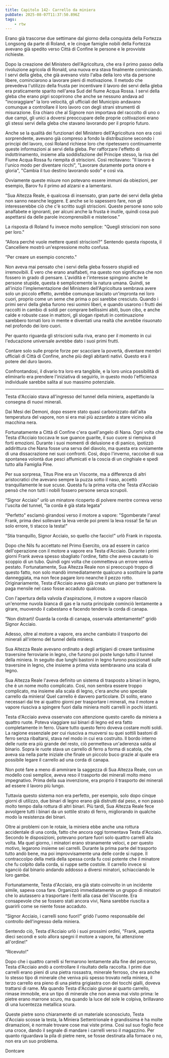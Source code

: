 ```yaml
---
title: Capitolo 142- Carrello da miniera
pubDate: 2025-08-07T11:37:50.896Z
tags:
    - rtw
---
```



Erano già trascorse due settimane dal giorno della conquista della Fortezza Longsong da parte di Roland, e le cinque famiglie nobili della Fortezza avevano già spedito verso Città di Confine le persone e le provviste richieste.


Dopo la creazione del Ministero dell'Agricoltura, che era il primo passo della rivoluzione agricola di Ronald, una nuova era stava finalmente cominciando. I servi della gleba, che già avevano visto l'alba della loro vita da persone libere, cominciarono a lavorare pieni di motivazione. Il metodo che prevedeva l'utilizzo della frusta per incentivare il lavoro dei servi della gleba era praticamente sparito nell'area Sud del fiume Acqua Rossa. I servi della gleba che erano pigri scoprirono che anche se nessuno andava ad "incoraggiare" la loro velocità, gli ufficiali del Municipio andavano comunque a controllare il loro lavoro con degli strani strumenti di misurazione. Era chiaro che al Signore non importava del raccolto di uno o due campi, gli unici a doversi preoccupare delle proprie coltivazioni erano gli stessi servi della gleba che stavano lavorando per il proprio futuro.


Anche se la qualità dei funzionari del Ministero dell'Agricoltura non era così sorprendente, avevano già compreso a fondo la distribuzione secondo i principi del lavoro, così Roland richiese loro che ripetessero continuamente queste informazioni ai servi della gleba. Per rafforzare l'effetto di indottrinamento, insieme alla soddisfazione del Principe stesso, la riva del Fiume Acqua Rossa fu riempita di striscioni. Così recitavano: "Il lavoro è l'unico modo per diventare ricchi", "Lavorare duramente porta onore e gloria", "Cambia il tuo destino lavorando sodo" e così via.


Ovviamente queste misure non potevano essere immuni da obiezioni, per esempio, Barov fu il primo ad alzarsi e a lamentarsi.


“Sua Altezza Reale, è qualcosa di insensato, gran parte dei servi della gleba non sanno neanche leggere. E anche se lo sapessero fare, non gli interesserebbe ciò che c'è scritto sugli striscioni. Queste persone sono solo analfabete e ignoranti, per alcuni anche la frusta è inutile, quindi cosa può aspettarsi da delle parole incomprensibili e misteriose.”


La risposta di Roland fu invece molto semplice: "Quegli striscioni non sono per loro."


“Allora perché vuole mettere questi striscioni?" Sentendo questa risposta, il Cancelliere mostrò un'espressione molto confusa.


“Per creare un esempio concreto."


Non aveva mai pensato che i servi della gleba fossero stupidi ed irremovibili. È vero che erano analfabeti, ma questo non significava che non fossero in grado di pensare. L'avidità e l'interesse spingono anche le persone stupide, questa è semplicemente la natura umana. Quindi, se all'inizio l'implementazione del Ministero dell'Agricoltura sembrava avere solo un piccolo effetto, avrebbe comunque lasciato un'impronta nei loro cuori, proprio come un seme che prima o poi sarebbe cresciuto. Quando i primi servi della gleba furono resi uomini liberi, e quando usarono i frutti dei raccolti in cambio di soldi per comprare bellissimi abiti, buon cibo, e anche calde e robuste case in mattoni, gli slogan ripetuti in continuazione sarebbero tornati loro in mente e diventati una realtà che avrebbe risuonato nel profondo dei loro cuori.


Per quanto riguarda gli striscioni sulla riva, erano per il momento in cui l'educazione universale avrebbe dato i suoi primi frutti.


Contare solo sulle proprie forze per scacciare la povertà, diventare membri ufficiali di Città di Confine, anche più degli abitanti nativi. Questo era il potere del duro lavoro.


Confrontandosi, il divario tra loro era tangibile, e la loro unica possibilità di eliminarlo era prendere l'iniziativa di seguirlo, in questo modo l'efficienza individuale sarebbe salita al suo massimo potenziale.


---


Testa d'Acciaio stava all'ingresso del tunnel della miniera, aspettando la consegna di nuovi minerali.


Dai Mesi dei Demoni, dopo essere stato quasi carbonizzato dall'alta temperatura del vapore, non si era mai più azzardato a stare vicino alla macchina nera.


Fortunatamente a Città di Confine c'era quell'angelo di Nana. Ogni volta che Testa d'Acciaio toccava le sue guance guarite, il suo cuore si riempiva di forti emozioni. Durante i suoi momenti di delusione e di panico, ipotizzò addirittura che Nana fosse una serva del diavolo, ma questa era ovviamente di una dissacrazione nei suoi confronti. Così, dopo l'inverno, raccolse di sua spontanea volontà due pesci affumicati e la coscia di un cinghiale e spedì tutto alla Famiglia Pine.


Per sua sorpresa, Titus Pine era un Visconte, ma a differenza di altri aristocratici che avevano sempre la puzza sotto il naso, accettò tranquillamente le sue scuse. Questa fu la prima volta che Testa d'Acciaio pensò che non tutti i nobili fossero persone senza scrupoli.


“Signor Acciaio" urlò un minatore ricoperto di polvere mentre correva verso l'uscita del tunnel, "la corda è già stata legata"


“Perfetto" esclamò girandosi verso il motore a vapore: "Sgomberate l'area! Frank, prima devi sollevare la leva verde poi premi la leva rossa! Se fai un solo errore, ti stacco la testa!"


“Stia tranquillo, Signor Acciaio, so quello che faccio!" urlò Frank in risposta.


Dopo che Nils fu accettato nel Primo Esercito, ora ad essere in carico dell'operazione con il motore a vapore era Testa d'Acciaio. Durante i primi giorni Frank aveva spesso sbagliato l'ordine, fatto che aveva causato lo scoppio di un tubo. Quindi ogni volta che commetteva un errore veniva pestato. Fortunatamente, Sua Altezza Reale non si preoccupò troppo di questo fatto, non solo mandò immediatamente qualcuno a sostituire la parte danneggiata, ma non fece pagare loro neanche il pezzo rotto. Originariamente, Testa d'Acciaio aveva già creato un piano per trattenere la paga mensile nel caso fosse accaduto qualcosa.


Con l'apertura della valvola d'aspirazione, il motore a vapore rilasciò un'enorme nuvola bianca di gas e la ruota principale cominciò lentamente a girare, muovendo il cabestano e facendo tendere la corda di canapa.


“Non distrarti! Guarda la corda di canapa, osservala attentamente!" gridò Signor Acciaio.


Adesso, oltre al motore a vapore, era anche cambiato il trasporto dei minerali all'interno del tunnel della miniera.


Sua Altezza Reale avevano ordinato a degli artigiani di creare tantissime traversine ferroviarie in legno, che furono poi poste lungo tutto il tunnel della miniera. In seguito due lunghi bastoni in legno furono posizionati sulle traversine in legno, che insieme a prima vista sembravano una scala di legno.


Sua Altezza Reale l'aveva definito un sistema di trasposto a binari in legno, che è un nome molto complicato. Così, non sembra essere troppo complicato, ma insieme alla scala di legno, c'era anche uno speciale carrello da miniera! Quel carrello è davvero particolare. Di solito, erano necessari dai tre ai quattro giorni per trasportare i minerali, ma il motore a vapore riusciva a spingere fuori dalla miniera molti carrelli in pochi istanti.






Testa d'Acciaio aveva osservato con attenzione questo carello da miniera a quattro ruote. Poteva viaggiare sui binari di legno ed era fatto completamente in ferro. Usare tutto questo ferro doveva costare molti soldi. La ragione essenziale per cui riusciva a muoversi su quei sottili bastoni di ferro senza ribaltarsi, stava nel modo in cui era costruito. Il bordo interno delle ruote era più grande del resto, ciò permetteva un'aderenza salda al binario. Sopra le ruote stava un carrello di ferro a forma di scatola, che aveva sia nella parte iniziale che finale un piccolo buco grazie al quale era possibile legare il carrello ad una corda di canapa.


Non poté fare a meno di ammirare la saggezza di Sua Altezza Reale, con un modello così semplice, aveva reso il trasporto dei minerali molto meno impegnativo. Prima della sua invenzione, era proprio il trasporto dei minerali ad essere il lavoro più lungo.


Tuttavia questo sistema non era perfetto, per esempio, solo dopo cinque giorni di utilizzo, due binari di legno erano già distrutti dal peso, e non passò molto tempo dalla rottura di altri binari. Più tardi, Sua Altezza Reale fece avvolgere tutti i binari da un sottile strato di ferro, migliorando in qualche modo la resistenza dei binari.


Oltre ai problemi con le rotaie, la miniera ebbe anche una rottura accidentale di una corda, fatto che ancora oggi tormentava Testa d'Acciaio. Secondo le disposizioni, potevano portare fuori solo quattro carrelli alla volta. Ma quel giorno, i minatori erano stranamente veloci, e per questo motivo, legarono insieme sei carrelli. Durante la prima parte del trasporto tutto andò bene, ma poi improvvisamente una delle corde si ruppe. Il contraccolpo della metà della spessa corda fu così potente che il minatore che fu colpito dalla corda, si ruppe sette costole. Il carrello invece si sganciò dal binario andando addosso a diversi minatori, schiacciando le loro gambe.


Fortunatamente, Testa d'Acciaio, era già stato coinvolto in un incidente simile, sapeva cosa fare. Organizzò immediatamente un gruppo di minatori che lo aiutassero a trasportare i feriti alla casa del Visconte. Era consapevole che se fossero stati ancora vivi, Nana sarebbe riuscita a guarirli come se niente fosse accaduto.


“Signor Acciaio, i carrelli sono fuori!" gridò l'uomo responsabile del controllo dell'ingresso della miniera.


Sentendo ciò, Testa d'Acciaio urlò i suoi prossimi ordini, "Frank, aspetta dieci secondi e solo allora spegni il motore a vapore, fai attenzione all'ordine!"


“Ricevuto!"


Dopo che i quattro carrelli si fermarono lentamente alla fine del percorso, Testa d'Acciaio andò a controllare il risultato della raccolta. I primi due carrelli erano pieni di una pietra rossastra, minerale ferroso, che era anche lo stesso tipo di minerale che veniva più spesso trovato nella miniera, il terzo carrello era pieno di una pietra grigiastra con dei tocchi gialli, doveva trattarsi di rame. Ma quando Testa d'Acciaio giunse al quarto carrello, rimase immobile, era un tipo di minerale che non aveva mai visto prima: le pietre erano marrone scuro, ma quando la luce del sole le colpiva, brillavano di una lucentezza metallica scura.


Queste pietre sono chiaramente di un materiale sconosciuto, Testa d'Acciaio scosse la testa, la Miniera Settentrionale è grandissima è ha molte diramazioni, è normale trovare cose mai viste prima. Così sul suo foglio fece una croce, dando il segnale di mandare i carrelli verso il magazzino. Per quanto riguardava la pila di pietre nere, se fosse destinata alla fornace o no, non era un suo problema.






Dontcare




                                


                                



